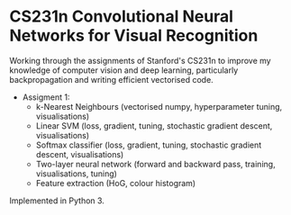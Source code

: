 # CS231n Convolutional Neural Networks for Visual Recognition 
Working through the assignments of Stanford's CS231n to improve my knowledge of computer vision
and deep learning, particularly backpropagation and writing efficient vectorised code.
* Assigment 1: 
    * k-Nearest Neighbours (vectorised numpy, hyperparameter tuning, visualisations)
    * Linear SVM (loss, gradient, tuning, stochastic gradient descent, visualisations)
    * Softmax classifier (loss, gradient, tuning, stochastic gradient descent, visualisations)
    * Two-layer neural network (forward and backward pass, training, visualisations, tuning)
    * Feature extraction (HoG, colour histogram)

Implemented in Python 3.
